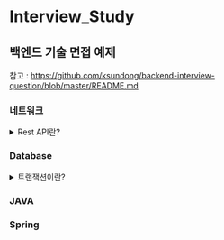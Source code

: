 # Interview_Study
## 백엔드 기술 면접 예제
참고 : https://github.com/ksundong/backend-interview-question/blob/master/README.md

### 네트워크
<details>
<summary>Rest API란?</summary>
<div markdown="1">

**REST(Representational State Transfer) API**,
REST API는 Http의 요청을 통해 통신함으로써 CRUD의 데이터베이스 기능을 수행한다.

쉽게 말해 주소 요청만으로 어떤 작업(CRUD)을 하고 싶은지 알 수 있다.

REST API가 사용하는 Http Request Method로는 get, post, put, patch, delete가 있다.

</div>
</details>

### Database
<details>
<summary>트랜잭션이란?</summary>
<div markdown="1">

트랜잭션이란 데이터베이스의 상태를 변화시키는 하나의 논리적인 작업 단위라고 할 수 있으며, 트랜잭션에는 여러개의 연산이 수행될 수 있다.

트랜잭션은 수행중에 한 작업이라도 실패하면 전부 실패하고, 모두 성공해야 성공이라고 할 수 있다.

</div>
</details>

### JAVA

### Spring
